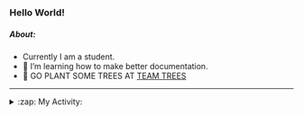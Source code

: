 ### Hello World!

##### About:
- Currently I am a student.
- 🌱 I’m learning how to make better documentation.
- 🌱 GO PLANT SOME TREES AT [TEAM TREES](https://teamtrees.org/)

---
<details>
  <summary>:zap: My Activity:</summary>
  
<!--START_SECTION:waka-->
![Code Time](http://img.shields.io/badge/Code%20Time-1%2C152%20hrs%2045%20mins-blue)

**I'm a Night 🦉** 

```text
🌞 Morning                1673 commits        ██░░░░░░░░░░░░░░░░░░░░░░░   09.71 % 
🌆 Daytime                5976 commits        █████████░░░░░░░░░░░░░░░░   34.68 % 
🌃 Evening                4907 commits        ███████░░░░░░░░░░░░░░░░░░   28.47 % 
🌙 Night                  4677 commits        ███████░░░░░░░░░░░░░░░░░░   27.14 % 
```
📅 **I'm Most Productive on Wednesday** 

```text
Monday                   2507 commits        ████░░░░░░░░░░░░░░░░░░░░░   14.55 % 
Tuesday                  2311 commits        ███░░░░░░░░░░░░░░░░░░░░░░   13.41 % 
Wednesday                4013 commits        ██████░░░░░░░░░░░░░░░░░░░   23.29 % 
Thursday                 2160 commits        ███░░░░░░░░░░░░░░░░░░░░░░   12.53 % 
Friday                   1740 commits        ███░░░░░░░░░░░░░░░░░░░░░░   10.10 % 
Saturday                 1528 commits        ██░░░░░░░░░░░░░░░░░░░░░░░   08.87 % 
Sunday                   2974 commits        ████░░░░░░░░░░░░░░░░░░░░░   17.26 % 
```


📊 **This Week I Spent My Time On** 

```text
🔥 Editors: 
VS Code                  0 secs              █████████████████████████   100.00 % 

🐱‍💻 Projects: 
praise                   0 secs              █████████████████████████   100.00 % 
```


 Last Updated on 30/07/2023 20:10:25 UTC
<!--END_SECTION:waka-->
</details>
